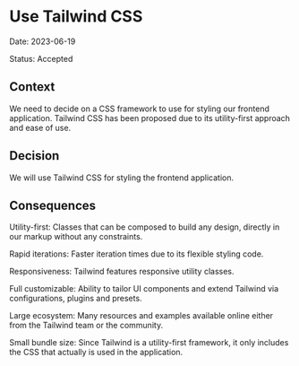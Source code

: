 # Use Tailwind CSS

Date: 2023-06-19

Status: Accepted

## Context

We need to decide on a CSS framework to use for styling our frontend application. Tailwind CSS has been proposed due to its utility-first approach and ease of use.

## Decision

We will use Tailwind CSS for styling the frontend application.

## Consequences

Utility-first: Classes that can be composed to build any design, directly in our markup without any constraints.

Rapid iterations: Faster iteration times due to its flexible styling code.

Responsiveness: Tailwind features responsive utility classes.

Full customizable: Ability to tailor UI components and extend Tailwind via configurations, plugins and presets.

Large ecosystem: Many resources and examples available online either from the Tailwind team or the community.

Small bundle size: Since Tailwind is a utility-first framework, it only includes the CSS that actually is used in the application.
